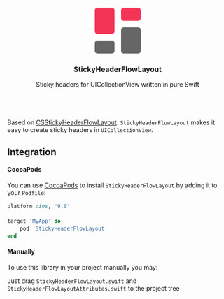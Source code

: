 <p align="center">
	<img src="/Resources/logo.svg" alt="StickyHeaderFlowLayout" width="105">
  <br/>
  <h3 align="center">StickyHeaderFlowLayout</h2>
  <p align="center">Sticky headers for UICollectionView written in pure Swift</p>
  <h1></h1>
  <br/>
</p>

Based on [CSStickyHeaderFlowLayout](https://github.com/CSStickyHeaderFlowLayout/CSStickyHeaderFlowLayout). `StickyHeaderFlowLayout` makes it easy to create sticky headers in `UICollectionView`.

## Integration

#### CocoaPods

You can use [CocoaPods](http://cocoapods.org/) to install `StickyHeaderFlowLayout` by adding it to your `Podfile`:

```ruby
platform :ios, '9.0'

target 'MyApp' do
    pod 'StickyHeaderFlowLayout'
end
```

#### Manually

To use this library in your project manually you may:

Just drag `StickyHeaderFlowLayout.swift` and `StickyHeaderFlowLayoutAttributes.swift` to the project tree
